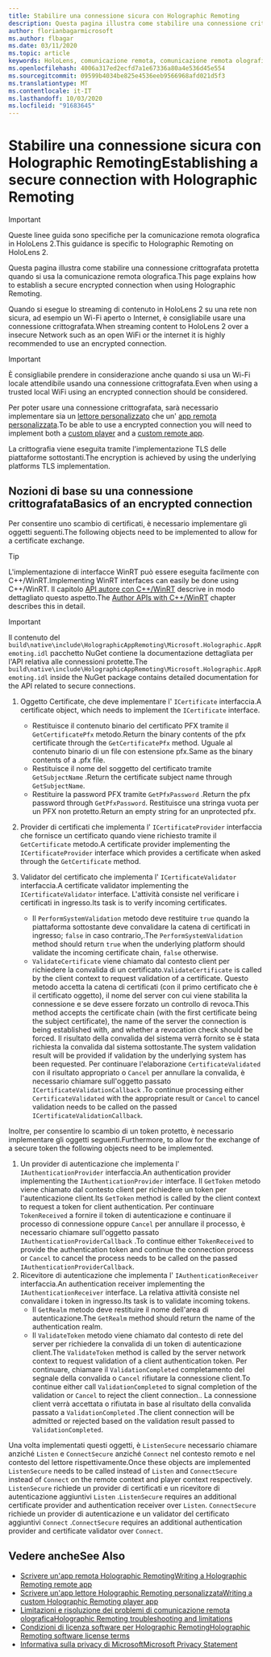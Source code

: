 ```yaml
---
title: Stabilire una connessione sicura con Holographic Remoting
description: Questa pagina illustra come stabilire una connessione crittografata protetta quando si usa la comunicazione remota olografica.
author: florianbagarmicrosoft
ms.author: flbagar
ms.date: 03/11/2020
ms.topic: article
keywords: HoloLens, comunicazione remota, comunicazione remota olografica
ms.openlocfilehash: 4006a317ed2ecfd7a1e67336a80a4e536d45e554
ms.sourcegitcommit: 09599b4034be825e4536eeb9566968afd021d5f3
ms.translationtype: MT
ms.contentlocale: it-IT
ms.lasthandoff: 10/03/2020
ms.locfileid: "91683645"
---
```

# <a name="establishing-a-secure-connection-with-holographic-remoting"></a><span data-ttu-id="91596-104">Stabilire una connessione sicura con Holographic Remoting</span><span class="sxs-lookup"><span data-stu-id="91596-104">Establishing a secure connection with Holographic Remoting</span></span>

>[!IMPORTANT]
><span data-ttu-id="91596-105">Queste linee guida sono specifiche per la comunicazione remota olografica in HoloLens 2.</span><span class="sxs-lookup"><span data-stu-id="91596-105">This guidance is specific to Holographic Remoting on HoloLens 2.</span></span>

<span data-ttu-id="91596-106">Questa pagina illustra come stabilire una connessione crittografata protetta quando si usa la comunicazione remota olografica.</span><span class="sxs-lookup"><span data-stu-id="91596-106">This page explains how to establish a secure encrypted connection when using Holographic Remoting.</span></span>

<span data-ttu-id="91596-107">Quando si esegue lo streaming di contenuto in HoloLens 2 su una rete non sicura, ad esempio un Wi-Fi aperto o Internet, è consigliabile usare una connessione crittografata.</span><span class="sxs-lookup"><span data-stu-id="91596-107">When streaming content to HoloLens 2 over a insecure Network such as an open WiFi or the internet it is highly recommended to use an encrypted connection.</span></span>

>[!IMPORTANT]
><span data-ttu-id="91596-108">È consigliabile prendere in considerazione anche quando si usa un Wi-Fi locale attendibile usando una connessione crittografata.</span><span class="sxs-lookup"><span data-stu-id="91596-108">Even when using a trusted local WiFi using an encrypted connection should be considered.</span></span>

<span data-ttu-id="91596-109">Per poter usare una connessione crittografata, sarà necessario implementare sia un [lettore personalizzato](holographic-remoting-create-player.md) che un' [app remota personalizzata](holographic-remoting-create-host.md).</span><span class="sxs-lookup"><span data-stu-id="91596-109">To be able to use a encrypted connection you will need to implement both a [custom player](holographic-remoting-create-player.md) and a [custom remote app](holographic-remoting-create-host.md).</span></span>

<span data-ttu-id="91596-110">La crittografia viene eseguita tramite l'implementazione TLS delle piattaforme sottostanti.</span><span class="sxs-lookup"><span data-stu-id="91596-110">The encryption is achieved by using the underlying platforms TLS implementation.</span></span>

## <a name="basics-of-an-encrypted-connection"></a><span data-ttu-id="91596-111">Nozioni di base su una connessione crittografata</span><span class="sxs-lookup"><span data-stu-id="91596-111">Basics of an encrypted connection</span></span>

<span data-ttu-id="91596-112">Per consentire uno scambio di certificati, è necessario implementare gli oggetti seguenti.</span><span class="sxs-lookup"><span data-stu-id="91596-112">The following objects need to be implemented to allow for a certificate exchange.</span></span>

>[!TIP]
><span data-ttu-id="91596-113">L'implementazione di interfacce WinRT può essere eseguita facilmente con C++/WinRT.</span><span class="sxs-lookup"><span data-stu-id="91596-113">Implementing WinRT interfaces can easily be done using C++/WinRT.</span></span> <span data-ttu-id="91596-114">Il capitolo [API autore con C++/WinRT](https://docs.microsoft.com//windows/uwp/cpp-and-winrt-apis/author-apis) descrive in modo dettagliato questo aspetto.</span><span class="sxs-lookup"><span data-stu-id="91596-114">The [Author APIs with C++/WinRT](https://docs.microsoft.com//windows/uwp/cpp-and-winrt-apis/author-apis) chapter describes this in detail.</span></span>

>[!IMPORTANT]
><span data-ttu-id="91596-115">Il contenuto del ```build\native\include\HolographicAppRemoting\Microsoft.Holographic.AppRemoting.idl``` pacchetto NuGet contiene la documentazione dettagliata per l'API relativa alle connessioni protette.</span><span class="sxs-lookup"><span data-stu-id="91596-115">The ```build\native\include\HolographicAppRemoting\Microsoft.Holographic.AppRemoting.idl``` inside the NuGet package contains detailed documentation for the API related to secure connections.</span></span>

1) <span data-ttu-id="91596-116">Oggetto Certificate, che deve implementare l' ```ICertificate``` interfaccia.</span><span class="sxs-lookup"><span data-stu-id="91596-116">A certificate object, which needs to implement the ```ICertificate``` interface.</span></span>

    * <span data-ttu-id="91596-117">Restituisce il contenuto binario del certificato PFX tramite il ```GetCertificatePfx``` metodo.</span><span class="sxs-lookup"><span data-stu-id="91596-117">Return the binary contents of the pfx certificate through the ```GetCertificatePfx``` method.</span></span> <span data-ttu-id="91596-118">Uguale al contenuto binario di un file con estensione pfx.</span><span class="sxs-lookup"><span data-stu-id="91596-118">Same as the binary contents of a .pfx file.</span></span>
    * <span data-ttu-id="91596-119">Restituisce il nome del soggetto del certificato tramite ```GetSubjectName``` .</span><span class="sxs-lookup"><span data-stu-id="91596-119">Return the certificate subject name through ```GetSubjectName```.</span></span>
    * <span data-ttu-id="91596-120">Restituire la password PFX tramite ```GetPfxPassword``` .</span><span class="sxs-lookup"><span data-stu-id="91596-120">Return the pfx password through ```GetPfxPassword```.</span></span> <span data-ttu-id="91596-121">Restituisce una stringa vuota per un PFX non protetto.</span><span class="sxs-lookup"><span data-stu-id="91596-121">Return an empty string for an unprotected pfx.</span></span>

2) <span data-ttu-id="91596-122">Provider di certificati che implementa l' ```ICertificateProvider``` interfaccia che fornisce un certificato quando viene richiesto tramite il ```GetCertificate``` metodo.</span><span class="sxs-lookup"><span data-stu-id="91596-122">A certificate provider implementing the ```ICertificateProvider``` interface which provides a certificate when asked through the ```GetCertificate``` method.</span></span>

3) <span data-ttu-id="91596-123">Validator del certificato che implementa l' ```ICertificateValidator``` interfaccia.</span><span class="sxs-lookup"><span data-stu-id="91596-123">A certificate validator implementing the ```ICertificateValidator``` interface.</span></span> <span data-ttu-id="91596-124">L'attività consiste nel verificare i certificati in ingresso.</span><span class="sxs-lookup"><span data-stu-id="91596-124">Its task is to verify incoming certificates.</span></span>
    * <span data-ttu-id="91596-125">Il ```PerformSystemValidation``` metodo deve restituire ```true``` quando la piattaforma sottostante deve convalidare la catena di certificati in ingresso; ```false``` in caso contrario,.</span><span class="sxs-lookup"><span data-stu-id="91596-125">The ```PerformSystemValidation``` method should return ```true``` when the underlying platform should validate the incoming certificate chain, ```false``` otherwise.</span></span>
    * <span data-ttu-id="91596-126">```ValidateCertificate``` viene chiamato dal contesto client per richiedere la convalida di un certificato.</span><span class="sxs-lookup"><span data-stu-id="91596-126">```ValidateCertificate``` is called by the client context to request validation of a certificate.</span></span> <span data-ttu-id="91596-127">Questo metodo accetta la catena di certificati (con il primo certificato che è il certificato oggetto), il nome del server con cui viene stabilita la connessione e se deve essere forzato un controllo di revoca.</span><span class="sxs-lookup"><span data-stu-id="91596-127">This method accepts the certificate chain (with the first certificate being the subject certificate), the name of the server the connection is being established with, and whether a revocation check should be forced.</span></span> <span data-ttu-id="91596-128">Il risultato della convalida del sistema verrà fornito se è stata richiesta la convalida dal sistema sottostante.</span><span class="sxs-lookup"><span data-stu-id="91596-128">The system validation result will be provided if validation by the underlying system has been requested.</span></span> <span data-ttu-id="91596-129">Per continuare l'elaborazione ```CertificateValidated``` con il risultato appropriato o ```Cancel``` per annullare la convalida, è necessario chiamare sull'oggetto passato ```ICertificateValidationCallback``` .</span><span class="sxs-lookup"><span data-stu-id="91596-129">To continue processing either ```CertificateValidated``` with the appropriate result or ```Cancel``` to cancel validation needs to be called on the passed ```ICertificateValidationCallback```.</span></span>

<span data-ttu-id="91596-130">Inoltre, per consentire lo scambio di un token protetto, è necessario implementare gli oggetti seguenti.</span><span class="sxs-lookup"><span data-stu-id="91596-130">Furthermore, to allow for the exchange of a secure token the following objects need to be implemented.</span></span>

1) <span data-ttu-id="91596-131">Un provider di autenticazione che implementa l' ```IAuthenticationProvider``` interfaccia.</span><span class="sxs-lookup"><span data-stu-id="91596-131">An authentication provider implementing the ```IAuthenticationProvider``` interface.</span></span> <span data-ttu-id="91596-132">Il ```GetToken``` metodo viene chiamato dal contesto client per richiedere un token per l'autenticazione client.</span><span class="sxs-lookup"><span data-stu-id="91596-132">Its ```GetToken``` method is called by the client context to request a token for client authentication.</span></span> <span data-ttu-id="91596-133">Per continuare ```TokenReceived``` a fornire il token di autenticazione e continuare il processo di connessione oppure ```Cancel``` per annullare il processo, è necessario chiamare sull'oggetto passato ```IAuthenticationProviderCallback``` .</span><span class="sxs-lookup"><span data-stu-id="91596-133">To continue either ```TokenReceived``` to provide the authentication token and continue the connection process or ```Cancel``` to cancel the process needs to be called on the passed ```IAuthenticationProviderCallback```.</span></span>
2) <span data-ttu-id="91596-134">Ricevitore di autenticazione che implementa l' ```IAuthenticationReceiver``` interfaccia.</span><span class="sxs-lookup"><span data-stu-id="91596-134">An authentication receiver implementing the ```IAuthenticationReceiver``` interface.</span></span> <span data-ttu-id="91596-135">La relativa attività consiste nel convalidare i token in ingresso.</span><span class="sxs-lookup"><span data-stu-id="91596-135">Its task is to validate incoming tokens.</span></span>
    * <span data-ttu-id="91596-136">Il ```GetRealm``` metodo deve restituire il nome dell'area di autenticazione.</span><span class="sxs-lookup"><span data-stu-id="91596-136">The ```GetRealm``` method should return the name of the authentication realm.</span></span>
    * <span data-ttu-id="91596-137">Il ```ValidateToken``` metodo viene chiamato dal contesto di rete del server per richiedere la convalida di un token di autenticazione client.</span><span class="sxs-lookup"><span data-stu-id="91596-137">The ```ValidateToken``` method is called by the server network context to request validation of a client authentication token.</span></span> <span data-ttu-id="91596-138">Per continuare, chiamare il ```ValidationCompleted``` completamento del segnale della convalida o ```Cancel``` rifiutare la connessione client.</span><span class="sxs-lookup"><span data-stu-id="91596-138">To continue either call ```ValidationCompleted``` to signal completion of the validation or ```Cancel``` to reject the client connection..</span></span> <span data-ttu-id="91596-139">La connessione client verrà accettata o rifiutata in base al risultato della convalida passato a ```ValidationCompleted``` .</span><span class="sxs-lookup"><span data-stu-id="91596-139">The client connection will be admitted or rejected based on the validation result passed to ```ValidationCompleted```.</span></span> 

<span data-ttu-id="91596-140">Una volta implementati questi oggetti, è ```ListenSecure``` necessario chiamare anziché ```Listen``` e ```ConnectSecure``` anziché ```Connect``` nel contesto remoto e nel contesto del lettore rispettivamente.</span><span class="sxs-lookup"><span data-stu-id="91596-140">Once these objects are implemented ```ListenSecure``` needs to be called instead of ```Listen``` and ```ConnectSecure``` instead of ```Connect``` on the remote context and player context respectively.</span></span> <span data-ttu-id="91596-141">```ListenSecure``` richiede un provider di certificati e un ricevitore di autenticazione aggiuntivi ```Listen``` .</span><span class="sxs-lookup"><span data-stu-id="91596-141">```ListenSecure``` requires an additional certificate provider and authentication receiver over ```Listen```.</span></span> <span data-ttu-id="91596-142">```ConnectSecure``` richiede un provider di autenticazione e un validator del certificato aggiuntivi ```Connect``` .</span><span class="sxs-lookup"><span data-stu-id="91596-142">```ConnectSecure``` requires an additional authentication provider and certificate validator over ```Connect```.</span></span>

## <a name="see-also"></a><span data-ttu-id="91596-143">Vedere anche</span><span class="sxs-lookup"><span data-stu-id="91596-143">See Also</span></span>
* [<span data-ttu-id="91596-144">Scrivere un'app remota Holographic Remoting</span><span class="sxs-lookup"><span data-stu-id="91596-144">Writing a Holographic Remoting remote app</span></span>](holographic-remoting-create-host.md)
* [<span data-ttu-id="91596-145">Scrivere un'app lettore Holographic Remoting personalizzata</span><span class="sxs-lookup"><span data-stu-id="91596-145">Writing a custom Holographic Remoting player app</span></span>](holographic-remoting-create-player.md)
* [<span data-ttu-id="91596-146">Limitazioni e risoluzione dei problemi di comunicazione remota olografica</span><span class="sxs-lookup"><span data-stu-id="91596-146">Holographic Remoting troubleshooting and limitations</span></span>](holographic-remoting-troubleshooting.md)
* [<span data-ttu-id="91596-147">Condizioni di licenza software per Holographic Remoting</span><span class="sxs-lookup"><span data-stu-id="91596-147">Holographic Remoting software license terms</span></span>](https://docs.microsoft.com//legal/mixed-reality/microsoft-holographic-remoting-software-license-terms)
* [<span data-ttu-id="91596-148">Informativa sulla privacy di Microsoft</span><span class="sxs-lookup"><span data-stu-id="91596-148">Microsoft Privacy Statement</span></span>](https://go.microsoft.com/fwlink/?LinkId=521839)
